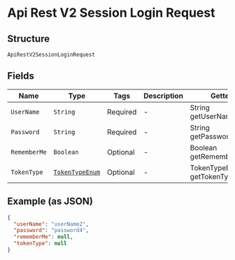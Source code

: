 
# Api Rest V2 Session Login Request

## Structure

`ApiRestV2SessionLoginRequest`

## Fields

| Name | Type | Tags | Description | Getter | Setter |
|  --- | --- | --- | --- | --- | --- |
| `UserName` | `String` | Required | - | String getUserName() | setUserName(String userName) |
| `Password` | `String` | Required | - | String getPassword() | setPassword(String password) |
| `RememberMe` | `Boolean` | Optional | - | Boolean getRememberMe() | setRememberMe(Boolean rememberMe) |
| `TokenType` | [`TokenTypeEnum`](/doc/models/token-type-enum.md) | Optional | - | TokenTypeEnum getTokenType() | setTokenType(TokenTypeEnum tokenType) |

## Example (as JSON)

```json
{
  "userName": "userName2",
  "password": "password4",
  "rememberMe": null,
  "tokenType": null
}
```

